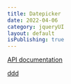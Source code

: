 ```yaml
---
title: Datepicker
date: 2022-04-06
category: jqueryUI
layout: default
isPublishing: true
---
```

[API documentation](https://jqueryui.com/datepicker/)


<a href="" target="_blank">ddd</a>